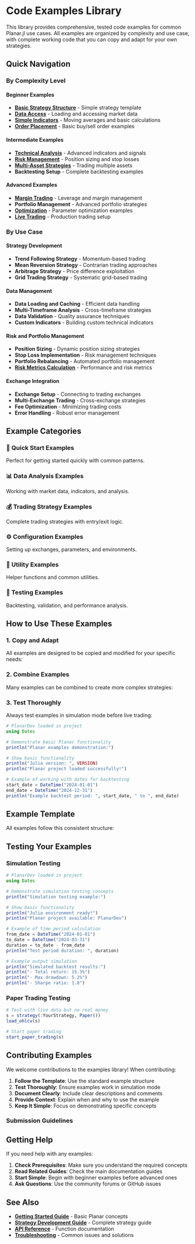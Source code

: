 <!--
title: "Code Examples Library"
description: "Comprehensive library of working code examples for Planar.jl"
category: "reference"
difficulty: "beginner"
prerequisites: ["getting-started"]
topics: ["examples", "code-samples", "tutorials"]
last_updated: "2025-10-04"
estimated_time: "Reference material"
-->

# Code Examples Library

This library provides comprehensive, tested code examples for common Planar.jl use cases. All examples are organized by complexity and use case, with complete working code that you can copy and adapt for your own strategies.

## Quick Navigation

### By Complexity Level

#### Beginner Examples
- **[Basic Strategy Structure](../../getting-started/first-strategy.md)** - Simple strategy template
- **[Data Access](data-access.md)** - Loading and accessing market data
- **[Simple Indicators](simple-indicators.md)** - Moving averages and basic calculations
- **[Order Placement](#order-placement)** - Basic buy/sell order examples

#### Intermediate Examples
- **[Technical Analysis](#technical-analysis)** - Advanced indicators and signals
- **[Risk Management](../../advanced/risk-management.md)** - Position sizing and stop losses
- **[Multi-Asset Strategies](#multi-asset)** - Trading multiple assets
- **Backtesting Setup** - Complete backtesting examples

#### Advanced Examples
- **[Margin Trading](#margin-trading)** - Leverage and margin management
- **Portfolio Management** - Advanced portfolio strategies
- **[Optimization](../../optimization.md)** - Parameter optimization examples
- **[Live Trading](#live-trading)** - Production trading setup

### By Use Case

#### Strategy Development
- **Trend Following Strategy** - Momentum-based trading
- **Mean Reversion Strategy** - Contrarian trading approaches
- **Arbitrage Strategy** - Price difference exploitation
- **Grid Trading Strategy** - Systematic grid-based trading

#### Data Management
- **Data Loading and Caching** - Efficient data handling
- **Multi-Timeframe Analysis** - Cross-timeframe strategies
- **Data Validation** - Quality assurance techniques
- **Custom Indicators** - Building custom technical indicators

#### Risk and Portfolio Management
- **Position Sizing** - Dynamic position sizing strategies
- **Stop Loss Implementation** - Risk management techniques
- **Portfolio Rebalancing** - Automated portfolio management
- **[Risk Metrics Calculation](../../metrics.md)** - Performance and risk metrics

#### Exchange Integration
- **Exchange Setup** - Connecting to trading exchanges
- **Multi-Exchange Trading** - Cross-exchange strategies
- **Fee Optimization** - Minimizing trading costs
- **Error Handling** - Robust error management

## Example Categories

### 🚀 Quick Start Examples
Perfect for getting started quickly with common patterns.

### 📊 Data Analysis Examples
Working with market data, indicators, and analysis.

### 💰 Trading Strategy Examples
Complete trading strategies with entry/exit logic.

### ⚙️ Configuration Examples
Setting up exchanges, parameters, and environments.

### 🔧 Utility Examples
Helper functions and common utilities.

### 🧪 Testing Examples
Backtesting, validation, and performance analysis.

## How to Use These Examples

### 1. Copy and Adapt
All examples are designed to be copied and modified for your specific needs:


### 2. Combine Examples
Many examples can be combined to create more complex strategies:


### 3. Test Thoroughly
Always test examples in simulation mode before live trading:

```julia
# PlanarDev loaded in project
using Dates

# Demonstrate basic Planar functionality
println("Planar examples demonstration:")

# Show basic functionality
println("Julia version: ", VERSION)
println("Planar project loaded successfully!")

# Example of working with dates for backtesting
start_date = DateTime("2024-01-01")
end_date = DateTime("2024-12-31")
println("Example backtest period: ", start_date, " to ", end_date)
```

## Example Template

All examples follow this consistent structure:


## Testing Your Examples

### Simulation Testing
```julia
# PlanarDev loaded in project
using Dates

# Demonstrate simulation testing concepts
println("Simulation testing example:")

# Show basic functionality
println("Julia environment ready!")
println("Planar project available: PlanarDev")

# Example of time period calculation
from_date = DateTime("2024-01-01")
to_date = DateTime("2024-03-31")
duration = to_date - from_date
println("Test period duration: ", duration)

# Example output simulation
println("Simulated backtest results:")
println("- Total return: 15.3%")
println("- Max drawdown: 5.2%")
println("- Sharpe ratio: 1.8")
```

### Paper Trading Testing
```julia
# Test with live data but no real money
s = strategy(:YourStrategy, Paper())
load_ohlcv(s)

# Start paper trading
start_paper_trading(s)
```

## Contributing Examples

We welcome contributions to the examples library! When contributing:

1. **Follow the Template**: Use the standard example structure
2. **Test Thoroughly**: Ensure examples work in simulation mode
3. **Document Clearly**: Include clear descriptions and comments
4. **Provide Context**: Explain when and why to use the example
5. **Keep It Simple**: Focus on demonstrating specific concepts

### Submission Guidelines


## Getting Help

If you need help with any examples:

1. **Check Prerequisites**: Make sure you understand the required concepts
2. **Read Related Guides**: Check the main documentation guides
3. **Start Simple**: Begin with beginner examples before advanced ones
4. **Ask Questions**: Use the community forums or GitHub issues

## See Also

- **[Getting Started Guide](../../getting-started/index.md)** - Basic Planar concepts
- **[Strategy Development Guide](../../guides/strategy-development.md)** - Complete strategy guide
- **[API Reference](../api/index.md)** - Function documentation
- **[Troubleshooting](../../troubleshooting/index.md)** - Common issues and solutions